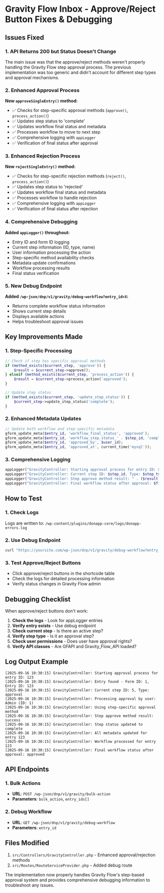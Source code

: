 # Gravity Flow Inbox - Approve/Reject Button Fixes & Debugging

## Issues Fixed

### 1. **API Returns 200 but Status Doesn't Change**

The main issue was that the approve/reject methods weren't properly handling the Gravity Flow step approval process. The previous implementation was too generic and didn't account for different step types and approval mechanisms.

### 2. **Enhanced Approval Process** 

**New `approveSingleEntry()` method:**
- ✅ Checks for step-specific approval methods (`approve()`, `process_action()`)
- ✅ Updates step status to 'complete' 
- ✅ Updates workflow final status and metadata
- ✅ Processes workflow to move to next step
- ✅ Comprehensive logging with `appLogger`
- ✅ Verification of final status after approval

### 3. **Enhanced Rejection Process**

**New `rejectSingleEntry()` method:**
- ✅ Checks for step-specific rejection methods (`reject()`, `process_action()`) 
- ✅ Updates step status to 'rejected'
- ✅ Updates workflow final status and metadata
- ✅ Processes workflow to handle rejection
- ✅ Comprehensive logging with `appLogger`
- ✅ Verification of final status after rejection

### 4. **Comprehensive Debugging**

**Added `appLogger()` throughout:**
- Entry ID and form ID logging
- Current step information (ID, type, name)
- User information processing the action
- Step-specific method availability checks
- Metadata update confirmations
- Workflow processing results
- Final status verification

### 5. **New Debug Endpoint**

**Added `/wp-json/dnp/v1/gravity/debug-workflow?entry_id=X`:**
- Returns complete workflow status information
- Shows current step details
- Displays available actions
- Helps troubleshoot approval issues

## Key Improvements Made

### 1. **Step-Specific Processing**
```php
// Check if step has specific approval methods
if (method_exists($current_step, 'approve')) {
    $result = $current_step->approve();
} elseif (method_exists($current_step, 'process_action')) {
    $result = $current_step->process_action('approved');
}

// Update step status
if (method_exists($current_step, 'update_step_status')) {
    $current_step->update_step_status('complete');
}
```

### 2. **Enhanced Metadata Updates**
```php
// Update both workflow and step-specific metadata
gform_update_meta($entry_id, 'workflow_final_status', 'approved');
gform_update_meta($entry_id, 'workflow_step_status_' . $step_id, 'complete');
gform_update_meta($entry_id, 'approved_by', $user_id);
gform_update_meta($entry_id, 'approved_at', current_time('mysql'));
```

### 3. **Comprehensive Logging**
```php
appLogger("GravityController: Starting approval process for entry ID: $entry_id");
appLogger("GravityController: Current step ID: $step_id, Type: $step_type");
appLogger("GravityController: Step approve method result: " . ($result ? 'success' : 'failed'));
appLogger("GravityController: Final workflow status after approval: $final_status");
```

## How to Test

### 1. **Check Logs**
Logs are written to: `/wp-content/plugins/donapp-core/logs/donapp-errors.log`

### 2. **Use Debug Endpoint**
```bash
curl "https://yoursite.com/wp-json/dnp/v1/gravity/debug-workflow?entry_id=123"
```

### 3. **Test Approve/Reject Buttons**
- Click approve/reject buttons in the shortcode table
- Check the logs for detailed processing information
- Verify status changes in Gravity Flow admin

## Debugging Checklist

When approve/reject buttons don't work:

1. **Check the logs** - Look for appLogger entries
2. **Verify entry exists** - Use debug endpoint
3. **Check current step** - Is there an active step?
4. **Verify step type** - Is it an approval step?
5. **Check user permissions** - Does user have approval rights?
6. **Verify API classes** - Are GFAPI and Gravity_Flow_API loaded?

## Log Output Example

```
[2025-09-16 10:30:15] GravityController: Starting approval process for entry ID: 123
[2025-09-16 10:30:15] GravityController: Entry found - Form ID: 1, Entry ID: 123
[2025-09-16 10:30:15] GravityController: Current step ID: 5, Type: approval
[2025-09-16 10:30:15] GravityController: Processing approval by user: Admin (ID: 1)
[2025-09-16 10:30:15] GravityController: Using step-specific approval method
[2025-09-16 10:30:15] GravityController: Step approve method result: success
[2025-09-16 10:30:15] GravityController: Step status updated to complete
[2025-09-16 10:30:15] GravityController: All metadata updated for entry 123
[2025-09-16 10:30:15] GravityController: Workflow processed for entry 123
[2025-09-16 10:30:15] GravityController: Final workflow status after approval: approved
```

## API Endpoints

### 1. **Bulk Actions**
- **URL**: `POST /wp-json/dnp/v1/gravity/bulk-action`
- **Parameters**: `bulk_action`, `entry_ids[]`

### 2. **Debug Workflow**
- **URL**: `GET /wp-json/dnp/v1/gravity/debug-workflow`
- **Parameters**: `entry_id`

## Files Modified

1. `src/Controllers/GravityController.php` - Enhanced approval/rejection methods
2. `src/Routes/RouteServiceProvider.php` - Added debug route

The implementation now properly handles Gravity Flow's step-based approval system and provides comprehensive debugging information to troubleshoot any issues.
